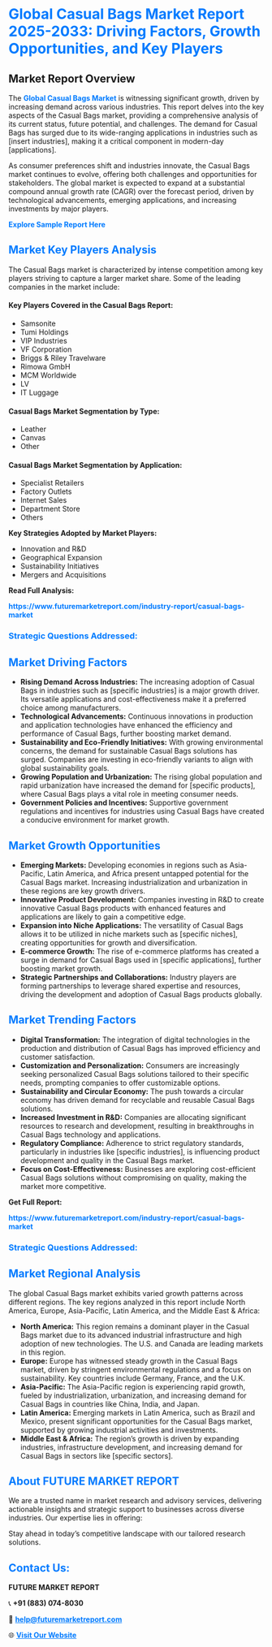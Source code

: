 <h1 style="color: #007BFF;">Global Casual Bags Market Report 2025-2033: Driving Factors, Growth Opportunities, and Key Players</h1>

<section id="overview">
<h2>Market Report Overview</h2>
<p>The <a href="https://www.futuremarketreport.com/industry-report/casual-bags-market" style="color: #007BFF; text-decoration: none;"><strong>Global Casual Bags Market</strong></a> is witnessing significant growth, driven by increasing demand across various industries. This report delves into the key aspects of the Casual Bags market, providing a comprehensive analysis of its current status, future potential, and challenges. The demand for Casual Bags has surged due to its wide-ranging applications in industries such as [insert industries], making it a critical component in modern-day [applications].</p>
<p>As consumer preferences shift and industries innovate, the Casual Bags market continues to evolve, offering both challenges and opportunities for stakeholders. The global market is expected to expand at a substantial compound annual growth rate (CAGR) over the forecast period, driven by technological advancements, emerging applications, and increasing investments by major players.</p>
</section>

<section id="overview">
<p><a href="https://www.futuremarketreport.com/request-sample/reportId=108836" style="color: #007BFF; text-decoration: none;"><strong>Explore Sample Report Here</strong></a></p>
</section>

<section id="key-players">
<h2 style="color: #007BFF;">Market Key Players Analysis</h2>
<p>The Casual Bags market is characterized by intense competition among key players striving to capture a larger market share. Some of the leading companies in the market include:</p>
<h4>Key Players Covered in the Casual Bags Report:</h4>
<ul><li>Samsonite</li><li>Tumi Holdings</li><li>VIP Industries</li><li>VF Corporation</li><li>Briggs &amp; Riley Travelware</li><li>Rimowa GmbH</li><li>MCM Worldwide</li><li>LV</li><li>IT Luggage</li></ul>
<h4>Casual Bags Market Segmentation by Type:</h4>
<ul><li>Leather</li><li>Canvas</li><li>Other</li></ul>

<h4>Casual Bags Market Segmentation by Application:</h4>
<ul><li>Specialist Retailers</li><li>Factory Outlets</li><li>Internet Sales</li><li>Department Store</li><li>Others</li></ul>
<p><strong>Key Strategies Adopted by Market Players:</strong></p>
<ul>
<li>Innovation and R&D</li>
<li>Geographical Expansion</li>
<li>Sustainability Initiatives</li>
<li>Mergers and Acquisitions</li>
</ul>
</section>

<section>
<p><strong>Read Full Analysis: </strong></p><a href="https://www.futuremarketreport.com/industry-report/casual-bags-market" style="color: #007BFF; text-decoration: none;"><strong>https://www.futuremarketreport.com/industry-report/casual-bags-market</strong></a>
<h3 style="color: #007BFF;">Strategic Questions Addressed:</h3>
</section>

<section id="driving-factors">
<h2 style="color: #007BFF;">Market Driving Factors</h2>
<ul>
<li><strong>Rising Demand Across Industries:</strong> The increasing adoption of Casual Bags in industries such as [specific industries] is a major growth driver. Its versatile applications and cost-effectiveness make it a preferred choice among manufacturers.</li>
<li><strong>Technological Advancements:</strong> Continuous innovations in production and application technologies have enhanced the efficiency and performance of Casual Bags, further boosting market demand.</li>
<li><strong>Sustainability and Eco-Friendly Initiatives:</strong> With growing environmental concerns, the demand for sustainable Casual Bags solutions has surged. Companies are investing in eco-friendly variants to align with global sustainability goals.</li>
<li><strong>Growing Population and Urbanization:</strong> The rising global population and rapid urbanization have increased the demand for [specific products], where Casual Bags plays a vital role in meeting consumer needs.</li>
<li><strong>Government Policies and Incentives:</strong> Supportive government regulations and incentives for industries using Casual Bags have created a conducive environment for market growth.</li>
</ul>
</section>

<section id="growth-opportunities">
<h2 style="color: #007BFF;">Market Growth Opportunities</h2>
<ul>
<li><strong>Emerging Markets:</strong> Developing economies in regions such as Asia-Pacific, Latin America, and Africa present untapped potential for the Casual Bags market. Increasing industrialization and urbanization in these regions are key growth drivers.</li>
<li><strong>Innovative Product Development:</strong> Companies investing in R&D to create innovative Casual Bags products with enhanced features and applications are likely to gain a competitive edge.</li>
<li><strong>Expansion into Niche Applications:</strong> The versatility of Casual Bags allows it to be utilized in niche markets such as [specific niches], creating opportunities for growth and diversification.</li>
<li><strong>E-commerce Growth:</strong> The rise of e-commerce platforms has created a surge in demand for Casual Bags used in [specific applications], further boosting market growth.</li>
<li><strong>Strategic Partnerships and Collaborations:</strong> Industry players are forming partnerships to leverage shared expertise and resources, driving the development and adoption of Casual Bags products globally.</li>
</ul>
</section>

<section id="trending-factors">
<h2 style="color: #007BFF;">Market Trending Factors</h2>
<ul>
<li><strong>Digital Transformation:</strong> The integration of digital technologies in the production and distribution of Casual Bags has improved efficiency and customer satisfaction.</li>
<li><strong>Customization and Personalization:</strong> Consumers are increasingly seeking personalized Casual Bags solutions tailored to their specific needs, prompting companies to offer customizable options.</li>
<li><strong>Sustainability and Circular Economy:</strong> The push towards a circular economy has driven demand for recyclable and reusable Casual Bags solutions.</li>
<li><strong>Increased Investment in R&D:</strong> Companies are allocating significant resources to research and development, resulting in breakthroughs in Casual Bags technology and applications.</li>
<li><strong>Regulatory Compliance:</strong> Adherence to strict regulatory standards, particularly in industries like [specific industries], is influencing product development and quality in the Casual Bags market.</li>
<li><strong>Focus on Cost-Effectiveness:</strong> Businesses are exploring cost-efficient Casual Bags solutions without compromising on quality, making the market more competitive.</li>
</ul>
</section>

<section>
<p><strong>Get Full Report: </strong></p><a href="https://www.futuremarketreport.com/industry-report/casual-bags-market" style="color: #007BFF; text-decoration: none;"><strong>https://www.futuremarketreport.com/industry-report/casual-bags-market</strong></a>
<h3 style="color: #007BFF;">Strategic Questions Addressed:</h3>
</section>


<section id="regional-analysis">
<h2 style="color: #007BFF;">Market Regional Analysis</h2>
<p>The global Casual Bags market exhibits varied growth patterns across different regions. The key regions analyzed in this report include North America, Europe, Asia-Pacific, Latin America, and the Middle East & Africa:</p>
<ul>
<li><strong>North America:</strong> This region remains a dominant player in the Casual Bags market due to its advanced industrial infrastructure and high adoption of new technologies. The U.S. and Canada are leading markets in this region.</li>
<li><strong>Europe:</strong> Europe has witnessed steady growth in the Casual Bags market, driven by stringent environmental regulations and a focus on sustainability. Key countries include Germany, France, and the U.K.</li>
<li><strong>Asia-Pacific:</strong> The Asia-Pacific region is experiencing rapid growth, fueled by industrialization, urbanization, and increasing demand for Casual Bags in countries like China, India, and Japan.</li>
<li><strong>Latin America:</strong> Emerging markets in Latin America, such as Brazil and Mexico, present significant opportunities for the Casual Bags market, supported by growing industrial activities and investments.</li>
<li><strong>Middle East & Africa:</strong> The region’s growth is driven by expanding industries, infrastructure development, and increasing demand for Casual Bags in sectors like [specific sectors].</li>
</ul>
</section>

<footer>
<h2 style="color: #007BFF;">About FUTURE MARKET REPORT</h2>
<p>We are a trusted name in market research and advisory services, delivering actionable insights and strategic support to businesses across diverse industries. Our expertise lies in offering:</p>

<p>Stay ahead in today’s competitive landscape with our tailored research solutions.</p>

<h2 style="color: #007BFF;">Contact Us:</h2>
<p><strong>FUTURE MARKET REPORT</strong></p>
<p>📞 <strong>+91 (883) 074-8030</strong></p>
<p>📧 <strong><a href="mailto:help@futuremarketreport.com" style="color: #007BFF;">help@futuremarketreport.com</a></strong></p>
<p>🌐 <strong><a href="https://www.futuremarketreport.com/" style="color: #007BFF;">Visit Our Website</a></strong></p>
</footer>
